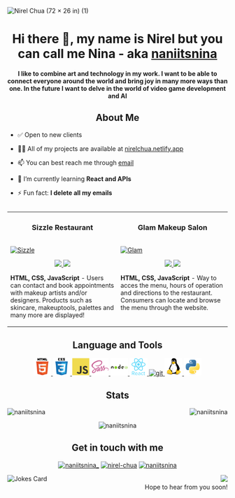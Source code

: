 
<!-- ![Nirel Chua (72 × 26 in) (1)](https://user-images.githubusercontent.com/95299412/167547326-dba9f105-4919-47cd-8af4-520755f7f06b.gif) -->
<!-- ![Nirel Chua (72 × 26 in) (2)](https://user-images.githubusercontent.com/95299412/167547550-57996563-065a-46c6-a206-6e10f4ce4578.gif) -->

![Nirel Chua (72 × 26 in) (1)](https://user-images.githubusercontent.com/95299412/168458249-01159a94-a5ea-4466-8492-a43d03969618.gif)



<h1 align="center"> Hi there 👋, my name is Nirel but you can call me Nina - aka <a href="https://nirelchua.netlify.app/"  target="_blank" rel="noopener noreferrer" >naniitsnina</a> </h1>
<h4 align="center"> I like to combine art and technology in my work. I want to be able to connect everyone around the world and bring joy in many more ways than one. In the future I want to delve in the world of video game development and AI</h4>


<h2 align="center"> About Me </h2> 

- ✅ Open to new clients

- 👨‍💻 All of my projects are available at <a href="https://nirelchua.netlify.app/" target="_blank" rel="noopener noreferrer">nirelchua.netlify.app</a>

- 📫 You can best reach me through <a href="mailto:nchua.nc47@gmail.com">email</a>

- 🌱 I’m currently learning **React and APIs**

- ⚡ Fun fact: **I delete all my emails** 

<h2 align="center"></h2>
<table>
  <tr>
    <td width="50%" valign="top">
      <h3 align="center">Sizzle Restaurant</h3>
      <br />
      <a target="_blank" href="https://sizzlerestaurant.netlify.app/">
          <img src="https://user-images.githubusercontent.com/95299412/170767023-96accac2-0ba3-49de-8ad4-208de7c7d668.gif" width="100%" alt="Sizzle"/>
      </a>
      <br />
      <p align="center">
        <a href="#Sizzle repo" target="https://github.com/naniitsnina/Sizzle-Restaurant">
          <img src="https://img.shields.io/badge/github-808080?&style=for-the-badge&logo=github&logoColor=ffffff" height=25>
        </a>  
        <a href="https://sizzlerestaurant.netlify.app/" target="_blank">
          <img src="https://img.shields.io/badge/website-ec840c?&style=for-the-badge&logo=googlechrome&logoColor=ffffff" height=25>
        </a>
      </p>
      <p>
        <strong>HTML, CSS, JavaScript </strong> - Users can contact and book appointments with makeup artists and/or designers. Products such as skincare, makeuptools, palettes and many more are displayed!
      </p>
    </td>
    <td width="50%" valign="top">
      <h3 align="center">Glam Makeup Salon</h3>
      <br />
      <a target="_blank" href="https://glammakeupsalon.netlify.app/">
         <img src="https://user-images.githubusercontent.com/95299412/168402701-c1efa5a2-ee27-4224-8bb4-721f975f6dfc.gif" width="100%"  alt="Glam"/>
      </a>
      <br />
      <p align="center">
        <a href="#Glam repo" target="https://github.com/naniitsnina/Glam-Makeup-Salon">
          <img src="https://img.shields.io/badge/github-808080?&style=for-the-badge&logo=github&logoColor=ffffff" height=25>
        </a>
        <a href="https://glammakeupsalon.netlify.app/" target="_blank">
          <img src="https://img.shields.io/badge/website-f88b8b?&style=for-the-badge&logo=googlechrome&logoColor=ffffff" height=25>
        </a>
      </p>
      <p>
        <strong>HTML, CSS, JavaScript</strong> - Way to acces the menu, hours of operation and directions to the restaurant. Consumers can locate and browse the                menu through the website.
      </p>
    </td>
  </tr>
</table>



<h2 align="center"> Language and Tools </h2>
  <p align="center"> 
    <a href="https://www.w3.org/html/" target="_blank" rel="noreferrer">
       <img src="https://raw.githubusercontent.com/devicons/devicon/master/icons/html5/html5-original-wordmark.svg" alt="html5" width="40" height="40"/> 
    </a> 
    <a href="https://www.w3schools.com/css/" target="_blank" rel="noreferrer"> 
      <img src="https://raw.githubusercontent.com/devicons/devicon/master/icons/css3/css3-original-wordmark.svg" alt="css3" width="40" height="40"/> 
    </a> 
    <a href="https://developer.mozilla.org/en-US/docs/Web/JavaScript" target="_blank" rel="noreferrer"> 
      <img src="https://raw.githubusercontent.com/devicons/devicon/master/icons/javascript/javascript-original.svg" alt="javascript" width="40" height="40"/> 
    </a>
    <a href="https://sass-lang.com" target="_blank" rel="noreferrer"> <img src="https://raw.githubusercontent.com/devicons/devicon/master/icons/sass/sass-original.svg" alt="sass" width="40" height="40"/> </a>
    <a href="https://nodejs.org" target="_blank" rel="noreferrer"> 
      <img src="https://raw.githubusercontent.com/devicons/devicon/master/icons/nodejs/nodejs-original-wordmark.svg" alt="nodejs" width="40" height="40"/> 
    </a> 
    <a href="https://reactjs.org/" target="_blank" rel="noreferrer"> <img src="https://raw.githubusercontent.com/devicons/devicon/master/icons/react/react-original-wordmark.svg" alt="react" width="40" height="40"/> 
    </a>
    <a href="https://git-scm.com/" target="_blank" rel="noreferrer"> 
      <img src="https://www.vectorlogo.zone/logos/git-scm/git-scm-icon.svg" alt="git" width="40" height="40"/> 
    </a> 
    <a href="https://www.linux.org/" target="_blank" rel="noreferrer"> 
      <img src="https://raw.githubusercontent.com/devicons/devicon/master/icons/linux/linux-original.svg" alt="linux" width="40" height="40"/> 
    </a>
    <a href="https://www.python.org" target="_blank" rel="noreferrer"> <img src="https://raw.githubusercontent.com/devicons/devicon/master/icons/python/python-original.svg" alt="python" width="40" height="40"/> 
    </a> 
    
  
<h2 align="center"> Stats </h2>
<p align="left">
  <img src="https://github-readme-stats.vercel.app/api?username=naniitsnina&show_icons=true&icon_color=8C52FF&bg_color=0d1117&hide_border=true&text_color=ffffff&title_color=EFE372" alt="naniitsnina" width="50%"/> &nbsp;
  <img src="https://github-readme-stats.vercel.app/api/top-langs?username=naniitsnina&show_icons=true&locale=en&layout=compact&bg_color=0d1117&hide_border=true&text_color=ffffff&title_color=EFE372" align="right" alt="naniitsnina" />
</p> 

<p align="center">
<img src="http://github-readme-streak-stats.herokuapp.com?user=naniitsnina&hide_border=true&background=0d1117&currStreakLabel=EFE372&fire=EFE372&ring=EFE372&stroke=white&dates=white&currStreakNum=8C52FF&sideNums=8C52FF&sideLabels=8C52FF&text_color=ffffff" alt="naniitsnina">
</p>
 


<h2 align="center"> Get in touch with me </h2>
  <p align="center">
    <a href="https://twitter.com/naniitsnina_" target="blank" rel="noopener noreferrer"><img align="center" src="https://raw.githubusercontent.com/rahuldkjain/github-profile-readme-generator/master/src/images/icons/Social/twitter.svg" alt="naniitsnina_" height="30" width="40" /></a>
    <a href="https://linkedin.com/in/nirel-chua" target="blank" rel="noopener noreferrer"><img align="center" src="https://raw.githubusercontent.com/rahuldkjain/github-profile-readme-generator/master/src/images/icons/Social/linked-in-alt.svg" alt="nirel-chua" height="30" width="40" /></a>
    <a href="https://instagram.com/naniitsnina" target="blank" rel="noopener noreferrer"><img align="center" src="https://raw.githubusercontent.com/rahuldkjain/github-profile-readme-generator/master/src/images/icons/Social/instagram.svg" alt="naniitsnina" height="30" width="40" /></a>
  </p> 
  
  <img src="https://readme-jokes.vercel.app/api?hideBorder&qColor=%238C52FF&aColor=%23EFE372&bgColor=none" alt="Jokes Card" align="left"/>
  
  <p align="right">
    <img src="https://user-images.githubusercontent.com/95299412/167564234-a1e3d65d-2750-4473-9792-ff3bccf6905a.gif">
    <br/>
    <span>Hope to hear from you soon!</h4>
  </p>
  
  
